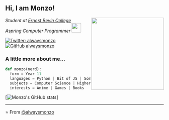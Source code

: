 <h2> Hi, I am Monzo!</h2>
<img align='right' src="https://media.giphy.com/media/l1J9MU7JDGBu8VQwU/giphy.gif" width="230">
<p><em>Student at <a href="https://ernestbevin.london/">Ernest Bevin College</a>
</br>Aspring Computer Programmer <img src="https://media.giphy.com/media/WUlplcMpOCEmTGBtBW/giphy.gif" width="30"> 
</em></p>

[![Twitter: alwaysmonzo](https://img.shields.io/twitter/follow/alwaysmonzo?style=social)](https://twitter.com/alwaysmonzo)
[![GitHub alwaysmonzo](https://img.shields.io/github/followers/alwaysmonzo?label=follow&style=social)](https://github.com/alwaysmonzo)


### A little more about me... 

```python
def monzo(nerd):
  form = Year 11
  languages = Python | Bit of JS | Some C#
  subjects = Computer Science | Higher Maths | Triple Science ...
  interests = Anime | Games | Books
```
[![Monzo's GitHub stats](https://github-readme-stats.vercel.app/api?username=alwaysmonzo&theme=dark&show_icons=true)]

---

⭐️ From [@alwaysmonzo](https://github.com/alwaysmonzo)

